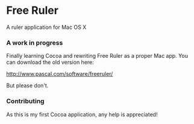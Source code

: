 # Free Ruler
A ruler application for Mac OS X

### A work in progress

Finally learning Cocoa and rewriting Free Ruler as a proper Mac app. You can download the old version here:

http://www.pascal.com/software/freeruler/

But please don't.

### Contributing

As this is my first Cocoa application, any help is appreciated!
